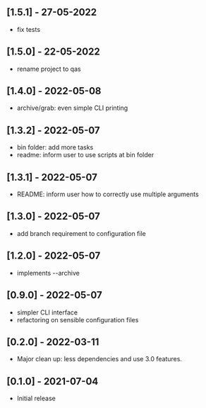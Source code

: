 ## [1.5.1] - 27-05-2022

- fix tests

## [1.5.0] - 22-05-2022

- rename project to qas

## [1.4.0] - 2022-05-08

- archive/grab: even simple CLI printing

## [1.3.2] - 2022-05-07

- bin folder: add more tasks
- readme: inform user to use scripts at bin folder

## [1.3.1] - 2022-05-07

- README: inform user how to correctly use multiple arguments


## [1.3.0] - 2022-05-07

- add branch requirement to configuration file

## [1.2.0] - 2022-05-07

- implements --archive

## [0.9.0] - 2022-05-07

- simpler CLI interface
- refactoring on sensible configuration files


## [0.2.0] - 2022-03-11

- Major clean up: less dependencies and use 3.0 features. 


## [0.1.0] - 2021-07-04

- Initial release

